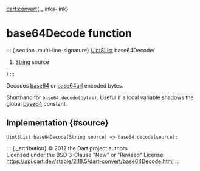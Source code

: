 [dart:convert](../dart-convert/dart-convert-library){._links-link}

base64Decode function
=====================

::: {.section .multi-line-signature}
[Uint8List](../dart-typed_data/uint8list-class) base64Decode(

1.  [String](../dart-core/string-class) source

)
:::

Decodes [base64](https://tools.ietf.org/html/rfc4648) or
[base64url](https://tools.ietf.org/html/rfc4648) encoded bytes.

Shorthand for `base64.decode(bytes)`. Useful if a local variable shadows
the global [base64](base64-constant) constant.

Implementation {#source}
--------------

``` {.language-dart data-language="dart"}
Uint8List base64Decode(String source) => base64.decode(source);
```

::: {._attribution}
© 2012 the Dart project authors\
Licensed under the BSD 3-Clause \"New\" or \"Revised\" License.\
<https://api.dart.dev/stable/2.18.5/dart-convert/base64Decode.html>
:::
